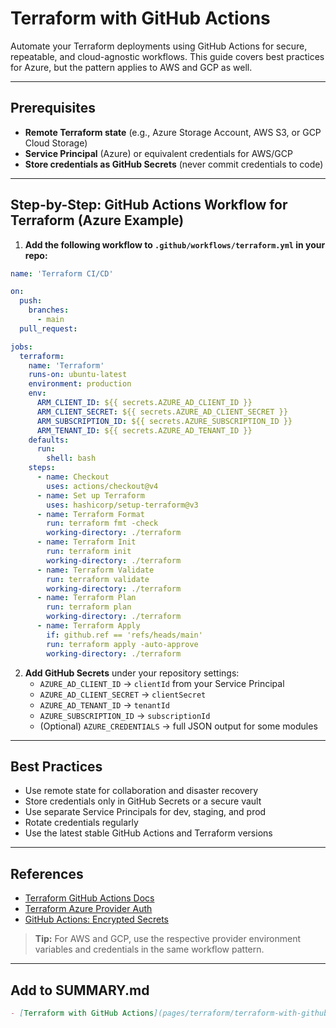 # Terraform with GitHub Actions

Automate your Terraform deployments using GitHub Actions for secure, repeatable, and cloud-agnostic workflows. This guide covers best practices for Azure, but the pattern applies to AWS and GCP as well.

---

## Prerequisites

- **Remote Terraform state** (e.g., Azure Storage Account, AWS S3, or GCP Cloud Storage)
- **Service Principal** (Azure) or equivalent credentials for AWS/GCP
- **Store credentials as GitHub Secrets** (never commit credentials to code)

---

## Step-by-Step: GitHub Actions Workflow for Terraform (Azure Example)

1. **Add the following workflow to `.github/workflows/terraform.yml` in your repo:**

```yaml
name: 'Terraform CI/CD'

on:
  push:
    branches:
      - main
  pull_request:

jobs:
  terraform:
    name: 'Terraform'
    runs-on: ubuntu-latest
    environment: production
    env:
      ARM_CLIENT_ID: ${{ secrets.AZURE_AD_CLIENT_ID }}
      ARM_CLIENT_SECRET: ${{ secrets.AZURE_AD_CLIENT_SECRET }}
      ARM_SUBSCRIPTION_ID: ${{ secrets.AZURE_SUBSCRIPTION_ID }}
      ARM_TENANT_ID: ${{ secrets.AZURE_AD_TENANT_ID }}
    defaults:
      run:
        shell: bash
    steps:
      - name: Checkout
        uses: actions/checkout@v4
      - name: Set up Terraform
        uses: hashicorp/setup-terraform@v3
      - name: Terraform Format
        run: terraform fmt -check
        working-directory: ./terraform
      - name: Terraform Init
        run: terraform init
        working-directory: ./terraform
      - name: Terraform Validate
        run: terraform validate
        working-directory: ./terraform
      - name: Terraform Plan
        run: terraform plan
        working-directory: ./terraform
      - name: Terraform Apply
        if: github.ref == 'refs/heads/main'
        run: terraform apply -auto-approve
        working-directory: ./terraform
```

2. **Add GitHub Secrets** under your repository settings:
   - `AZURE_AD_CLIENT_ID` → `clientId` from your Service Principal
   - `AZURE_AD_CLIENT_SECRET` → `clientSecret`
   - `AZURE_AD_TENANT_ID` → `tenantId`
   - `AZURE_SUBSCRIPTION_ID` → `subscriptionId`
   - (Optional) `AZURE_CREDENTIALS` → full JSON output for some modules

---

## Best Practices

- Use remote state for collaboration and disaster recovery
- Store credentials only in GitHub Secrets or a secure vault
- Use separate Service Principals for dev, staging, and prod
- Rotate credentials regularly
- Use the latest stable GitHub Actions and Terraform versions

---

## References

- [Terraform GitHub Actions Docs](https://github.com/hashicorp/setup-terraform)
- [Terraform Azure Provider Auth](https://registry.terraform.io/providers/hashicorp/azurerm/latest/docs/guides/service_principal_client_secret)
- [GitHub Actions: Encrypted Secrets](https://docs.github.com/en/actions/security-guides/encrypted-secrets)

> **Tip:** For AWS and GCP, use the respective provider environment variables and credentials in the same workflow pattern.

---

## Add to SUMMARY.md

```markdown
- [Terraform with GitHub Actions](pages/terraform/terraform-with-github-actions.md)
```
